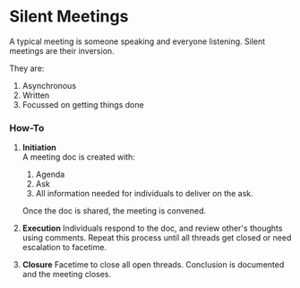 # Silent Meetings

A typical meeting is someone speaking and everyone listening. Silent meetings are their inversion.

They are:

1. Asynchronous 
2. Written
3. Focussed on getting things done



### How-To

1. **Initiation**  
   A meeting doc is created with:

   1. Agenda
   2. Ask
   3. All information needed for individuals to deliver on the ask. 

   Once the doc is shared, the meeting is convened.   

2. **Execution** Individuals respond to the doc, and review other's thoughts using comments. Repeat this process until all threads get closed or need escalation to facetime.  
3. **Closure** Facetime to close all open threads. Conclusion is documented and the meeting closes. 


